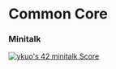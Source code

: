 # Common Core
### Minitalk

[![ykuo's 42 minitalk Score](https://badge42.vercel.app/api/v2/cl37ggkhj002109jrlaxoxf0p/project/2725968)](https://github.com/JaeSeoKim/badge42)

